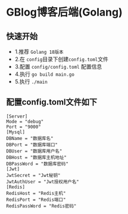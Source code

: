 # GBlog博客后端(Golang)

## 快速开始

- 1.推荐 `Golang 18版本`
- 2.在 `config`目录下创建`config.toml`文件
- 3.配置 `config/config.toml` 配置信息
- 4.执行 `go build main.go`
- 5.执行 `./main`

## 配置config.toml文件如下
```
[Server]
Mode = "debug"
Port = "9000"
[Mysql]
DBName = "数据库名"
DBPort = "数据库端口"
DBUser = "数据库用户名"
DBHost = "数据库主机地址"
DBPassWord = "数据库密码"
[Jwt]
JwtSecret = "Jwt秘钥"
JwtAuthUser = "Jwt授权用户名"
[Redis]
RedisHost = "Redis主机"
RedisPort = "Redis端口"
RedisPassWord = "Redis密码"
```

